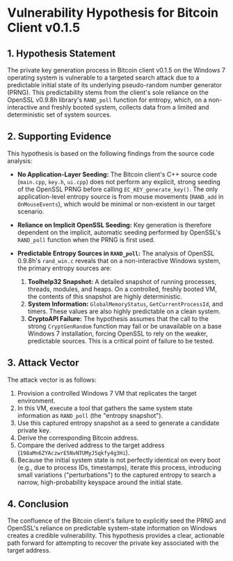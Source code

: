 # Vulnerability Hypothesis for Bitcoin Client v0.1.5

## 1. Hypothesis Statement

The private key generation process in Bitcoin client v0.1.5 on the Windows 7 operating system is vulnerable to a targeted search attack due to a predictable initial state of its underlying pseudo-random number generator (PRNG). This predictability stems from the client's sole reliance on the OpenSSL v0.9.8h library's `RAND_poll` function for entropy, which, on a non-interactive and freshly booted system, collects data from a limited and deterministic set of system sources.

## 2. Supporting Evidence

This hypothesis is based on the following findings from the source code analysis:

*   **No Application-Layer Seeding:** The Bitcoin client's C++ source code (`main.cpp`, `key.h`, `ui.cpp`) does not perform any explicit, strong seeding of the OpenSSL PRNG before calling `EC_KEY_generate_key()`. The only application-level entropy source is from mouse movements (`RAND_add` in `OnMouseEvents`), which would be minimal or non-existent in our target scenario.

*   **Reliance on Implicit OpenSSL Seeding:** Key generation is therefore dependent on the implicit, automatic seeding performed by OpenSSL's `RAND_poll` function when the PRNG is first used.

*   **Predictable Entropy Sources in `RAND_poll`:** The analysis of OpenSSL 0.9.8h's `rand_win.c` reveals that on a non-interactive Windows system, the primary entropy sources are:
    1.  **Toolhelp32 Snapshot:** A detailed snapshot of running processes, threads, modules, and heaps. On a controlled, freshly booted VM, the contents of this snapshot are highly deterministic.
    2.  **System Information:** `GlobalMemoryStatus`, `GetCurrentProcessId`, and timers. These values are also highly predictable on a clean system.
    3.  **CryptoAPI Failure:** The hypothesis assumes that the call to the strong `CryptGenRandom` function may fail or be unavailable on a base Windows 7 installation, forcing OpenSSL to rely on the weaker, predictable sources. This is a critical point of failure to be tested.

## 3. Attack Vector

The attack vector is as follows:

1.  Provision a controlled Windows 7 VM that replicates the target environment.
2.  In this VM, execute a tool that gathers the same system state information as `RAND_poll` (the "entropy snapshot").
3.  Use this captured entropy snapshot as a seed to generate a candidate private key.
4.  Derive the corresponding Bitcoin address.
5.  Compare the derived address to the target address (`198aMn6ZYAczwrE5NvNTUMyJ5qkfy4g3Hi`).
6.  Because the initial system state is not perfectly identical on every boot (e.g., due to process IDs, timestamps), iterate this process, introducing small variations ("perturbations") to the captured entropy to search a narrow, high-probability keyspace around the initial state.

## 4. Conclusion

The confluence of the Bitcoin client's failure to explicitly seed the PRNG and OpenSSL's reliance on predictable system-state information on Windows creates a credible vulnerability. This hypothesis provides a clear, actionable path forward for attempting to recover the private key associated with the target address.